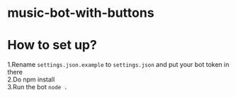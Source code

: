 # music-bot-with-buttons
# How to set up?  
1.Rename `settings.json.example` to `settings.json` and put your bot token in there  
2.Do npm install  
3.Run the bot `node .`  
